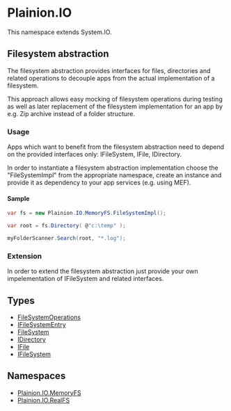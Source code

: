 
# Plainion.IO

This namespace extends System.IO.

## Filesystem abstraction

The filesystem abstraction provides interfaces for files, directories and related operations to decouple apps from the actual implementation of a filesystem.

This approach allows easy mocking of filesystem operations during testing as well as later replacement of the filesystem implementation for an app by e.g. Zip archive
instead of a folder structure.

### Usage

Apps which want to benefit from the filesystem abstraction need to depend on the provided interfaces only: IFileSystem, IFile, IDirectory.

In order to instantiate a filesystem abstraction implementation choose the "FileSystemImpl" from the appropriate namespace, create an instance and 
provide it as dependency to your app services (e.g. using MEF).

#### Sample

```C#
var fs = new Plainion.IO.MemoryFS.FileSystemImpl();

var root = fs.Directory( @"c:\temp" );

myFolderScanner.Search(root, "*.log");
```

### Extension

In order to extend the filesystem abstraction just provide your own impelementation of IFileSystem and related interfaces.

## Types

* [FileSystemOperations](FileSystemOperations.md)
* [IFileSystemEntry](IFileSystemEntry.md)
* [FileSystem](FileSystem.md)
* [IDirectory](IDirectory.md)
* [IFile](IFile.md)
* [IFileSystem](IFileSystem.md)

## Namespaces

* [Plainion.IO.MemoryFS](MemoryFS/ReadMe.md)
* [Plainion.IO.RealFS](RealFS/ReadMe.md)
